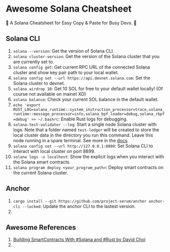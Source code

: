 # Awesome Solana Cheatsheet
🌟 A Solana Cheatsheet for Easy Copy & Paste for Busy Devs. 👻 

## Solana CLI
1. `solana --version`: Get the version of Solana CLI.
2. `solana cluster-version`: Get the version of the Solana cluster that you are currently set to.
3. `solana config get`: Get current RPC URL of the connected Solana cluster and show key pair path to your local wallet. 
4. `solana config set --url https://api.devnet.solana.com`: Set the Solana cluster to devnet.
5. `solana airdrop 10`: Get 10 SOL for free to your default wallet locally! (Of course not available on mainet XD)
6. `solana balance`: Check your current SOL balance in the default wallet.
7. `echo 'export RUST_LOG=solana_runtime::system_instruction_processor=trace,solana_runtime::message_processor=info,solana_bpf_loader=debug,solana_rbpf=debug' >> ~/.bashrc`: Enable Rust logs for debugging.
8. `solana-test-validator --log`: Start a single node Solana cluster with logs. Note that a folder named `test-ledger` will be created to store the local cluster data in the directory you run this command. Leave this node running in a spare terminal. See more in the [docs](https://docs.solana.com/developing/test-validator).
9. `solana config set --url http://127.0.0.1:8899`: Set Solana CLI to interact with local cluster on port 8899. 
10. `solana logs -u localhost`: Show the explicit logs when you interact with the Solana smart contracts.
11. `solana program deploy <your_program_path>`: Deploy smart contracts on the current Solana cluster.

## Anchor
1. `cargo install --git https://github.com/project-serum/anchor anchor-cli --locked`: Update the anchor CLI to the lastest version.
2. 

## Awesome References
1. [Building SmartContracts With #Solana and #Rust by David Choi](https://youtu.be/gA7hFdq2h9Q)
2. 